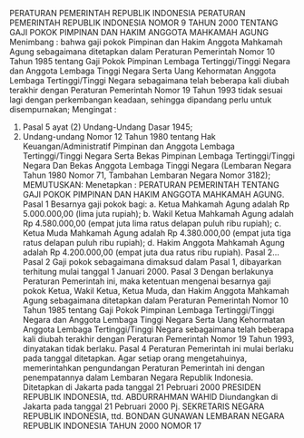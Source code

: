  PERATURAN PEMERINTAH REPUBLIK INDONESIA PERATURAN PEMERINTAH REPUBLIK INDONESIA NOMOR 9 TAHUN 2000 TENTANG GAJI POKOK PIMPINAN DAN HAKIM ANGGOTA MAHKAMAH AGUNG
Menimbang :
 bahwa gaji pokok Pimpinan dan Hakim Anggota Mahkamah Agung sebagaimana ditetapkan dalam Peraturan Pemerintah Nomor 10 Tahun 1985 tentang Gaji Pokok Pimpinan Lembaga Tertinggi/Tinggi Negara dan Anggota Lembaga Tinggi Negara Serta Uang Kehormatan Anggota Lembaga Tertinggi/Tinggi Negara sebagaimana telah beberapa kali diubah terakhir dengan Peraturan Pemerintah Nomor 19 Tahun 1993 tidak sesuai lagi dengan perkembangan keadaan, sehingga dipandang perlu untuk disempurnakan;
Mengingat :

1. Pasal 5 ayat (2) Undang-Undang Dasar 1945;
2. Undang-undang Nomor 12 Tahun 1980 tentang Hak Keuangan/Administratif Pimpinan dan Anggota Lembaga Tertinggi/Tinggi Negara Serta Bekas Pimpinan Lembaga Tertinggi/Tinggi Negara Dan Bekas Anggota Lembaga Tinggi Negara (Lembaran Negara Tahun 1980 Nomor 71, Tambahan Lembaran Negara Nomor 3182);
MEMUTUSKAN:
 Menetapkan : PERATURAN PEMERINTAH TENTANG GAJI POKOK PIMPINAN DAN HAKIM ANGGOTA MAHKAMAH AGUNG.
Pasal 1
Besarnya gaji pokok bagi:
a. Ketua Mahkamah Agung adalah Rp 5.000.000,00 (lima juta rupiah);
b. Wakil Ketua Mahkamah Agung adalah Rp 4.580.000,00 (empat juta lima ratus delapan puluh ribu rupiah);
c. Ketua Muda Mahkamah Agung adalah Rp 4.380.000,00 (empat juta tiga ratus delapan puluh ribu rupiah);
d. Hakim Anggota Mahkamah Agung adalah Rp 4.200.000,00 (empat juta dua ratus ribu rupiah). Pasal 2...
Pasal 2
Gaji pokok sebagaimana dimaksud dalam Pasal 1, dibayarkan terhitung mulai tanggal 1 Januari 2000.
Pasal 3
Dengan berlakunya Peraturan Pemerintah ini, maka ketentuan mengenai besarnya gaji pokok Ketua, Wakil Ketua, Ketua Muda, dan Hakim Anggota Mahkamah Agung sebagaimana ditetapkan dalam Peraturan Pemerintah Nomor 10 Tahun 1985 tentang Gaji Pokok Pimpinan Lembaga Tertinggi/Tinggi Negara dan Anggota Lembaga Tinggi Negara Serta Uang Kehormatan Anggota Lembaga Tertinggi/Tinggi Negara sebagaimana telah beberapa kali diubah terakhir dengan Peraturan Pemerintah Nomor 19 Tahun 1993, dinyatakan tidak berlaku.
Pasal 4
Peraturan Pemerintah ini mulai berlaku pada tanggal ditetapkan.
Agar setiap orang mengetahuinya, memerintahkan pengundangan Peraturan Pemerintah ini dengan penempatannya dalam Lembaran Negara Republik Indonesia. Ditetapkan di Jakarta pada tanggal 21 Pebruari 2000 PRESIDEN REPUBLIK INDONESIA, ttd. ABDURRAHMAN WAHID Diundangkan di Jakarta pada tanggal 21 Pebruari 2000 Pj. SEKRETARIS NEGARA REPUBLIK INDONESIA, ttd. BONDAN GUNAWAN LEMBARAN NEGARA REPUBLIK INDONESIA TAHUN 2000 NOMOR 17